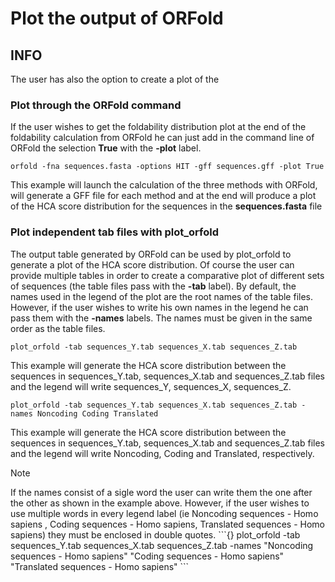 # Plot the output of ORFold

## INFO

The user has also the option to create a plot of the 


### Plot through the ORFold command

If the user wishes to get the foldability distribution plot at the end of the foldability calculation from ORFold he can just add in the command line of ORFold the selection **True** with the **-plot** label.

	orfold -fna sequences.fasta -options HIT -gff sequences.gff -plot True

This example will launch the calculation of the three methods with ORFold, will generate a GFF file for each method and at the end will produce a plot of the HCA score distribution for the sequences in the **sequences.fasta** file 

### Plot independent tab files with plot_orfold 
The output table generated by ORFold can be used by plot_orfold to generate a plot of the HCA score distribution. Of course the user can provide multiple tables in order to create a comparative plot of different sets of sequences (the table files pass with the **-tab** label). By default, the names used in the legend of the plot are the root names of the table files. However, if the user wishes to write his own names in the legend he can pass them with the **-names** labels. The names must be given in the same order as the table files. 

	plot_orfold -tab sequences_Y.tab sequences_X.tab sequences_Z.tab

This example will generate the HCA score distribution between the sequences in sequences_Y.tab, sequences_X.tab and sequences_Z.tab files and the legend will write sequences_Y, sequences_X, sequences_Z. 

	plot_orfold -tab sequences_Y.tab sequences_X.tab sequences_Z.tab -names Noncoding Coding Translated

This example will generate the HCA score distribution between the sequences in sequences_Y.tab, sequences_X.tab and sequences_Z.tab files and the legend will write Noncoding, Coding and Translated, respectively.

<div class="admonition note">
    <p class="first admonition-title">
        Note
    </p>
    <p class="last">
        If the names consist of a sigle word the user can write them the one after the other as shown in the example above. However, if the user wishes to use multiple words in every legend label (ie Noncoding sequences - Homo sapiens , Coding sequences - Homo sapiens, Translated sequences - Homo sapiens) they must be enclosed in double quotes. 
```{}
	plot_orfold -tab sequences_Y.tab sequences_X.tab sequences_Z.tab -names "Noncoding sequences - Homo sapiens" "Coding sequences - Homo sapiens" "Translated sequences - Homo sapiens"
```
    </p>
</div>
